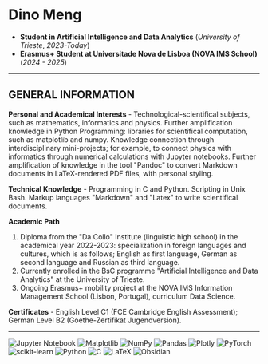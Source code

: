 # Dino Meng
- **Student in Artificial Intelligence and Data Analytics** (*University of Trieste*, *2023-Today*)
- **Erasmus+ Student at Universitade Nova de Lisboa (NOVA IMS School)** (*2024 - 2025*)

---
## GENERAL INFORMATION
**Personal and Academical Interests** - Technological-scientifical subjects, such as mathematics, informatics and physics. Further amplification knowledge in Python Programming: libraries for scientifical computation, such as matplotlib and numpy. Knowledge connection through interdisciplinary mini-projects; for example, to connect physics with informatics through numerical calculations with Jupyter notebooks. Further amplification of knowledge in the tool "Pandoc" to convert Markdown documents in LaTeX-rendered PDF files, with personal styling.

**Technical Knowledge** - Programming in C and Python. Scripting in Unix Bash. Markup languages "Markdown" and "Latex" to write scientifical documents.

**Academic Path**
1. Diploma from the "Da Collo" Institute (linguistic high school) in the academical year 2022-2023: specialization in foreign languages and cultures, which is as follows; English as first language, German as second language and Russian as third language.
2. Currently enrolled in the BsC programme "Artificial Intelligence and Data Analytics" at the University of Trieste.
3. Ongoing Erasmus+ mobility project at the NOVA IMS Information Management School (Lisbon, Portugal), curriculum Data Science.

**Certificates** - English Level C1 (FCE Cambridge English Assessment); German Level B2 (Goethe-Zertifikat Jugendversion).

---

![Jupyter Notebook](https://img.shields.io/badge/jupyter-%23FA0F00.svg?style=for-the-badge&logo=jupyter&logoColor=white) ![Matplotlib](https://img.shields.io/badge/Matplotlib-%23ffffff.svg?style=for-the-badge&logo=Matplotlib&logoColor=black) ![NumPy](https://img.shields.io/badge/numpy-%23013243.svg?style=for-the-badge&logo=numpy&logoColor=white) ![Pandas](https://img.shields.io/badge/pandas-%23150458.svg?style=for-the-badge&logo=pandas&logoColor=white) ![Plotly](https://img.shields.io/badge/Plotly-%233F4F75.svg?style=for-the-badge&logo=plotly&logoColor=white) ![PyTorch](https://img.shields.io/badge/PyTorch-%23EE4C2C.svg?style=for-the-badge&logo=PyTorch&logoColor=white) ![scikit-learn](https://img.shields.io/badge/scikit--learn-%23F7931E.svg?style=for-the-badge&logo=scikit-learn&logoColor=white) ![Python](https://img.shields.io/badge/python-3670A0?style=for-the-badge&logo=python&logoColor=ffdd54) ![C](https://img.shields.io/badge/c-%2300599C.svg?style=for-the-badge&logo=c&logoColor=white) ![LaTeX](https://img.shields.io/badge/latex-%23008080.svg?style=for-the-badge&logo=latex&logoColor=white) ![Obsidian](https://img.shields.io/badge/Obsidian-%23483699.svg?style=for-the-badge&logo=obsidian&logoColor=white)

